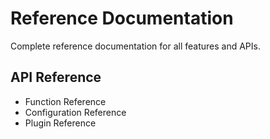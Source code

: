 # Reference Documentation

Complete reference documentation for all features and APIs.

## API Reference

- Function Reference
- Configuration Reference
- Plugin Reference
